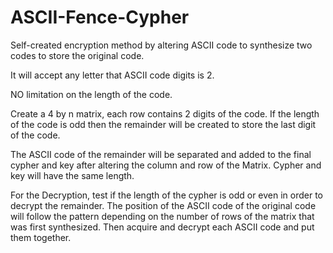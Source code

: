 # ASCII-Fence-Cypher
Self-created encryption method by altering ASCII code to synthesize two codes to store the original code.

It will accept any letter that ASCII code digits is 2.

NO limitation on the length of the code.

Create a 4 by n matrix, each row contains 2 digits of the code.
If the length of the code is odd then the remainder will be created to store the last digit of the code.

The ASCII code of the remainder will be separated and added to the final cypher and key after altering the column and row of the Matrix.
Cypher and key will have the same length.

For the Decryption, test if the length of the cypher is odd or even in order to decrypt the remainder.
The position of the ASCII code of the original code will follow the pattern depending on the number of rows of the matrix that was first synthesized.
Then acquire and decrypt each ASCII code and put them together.

